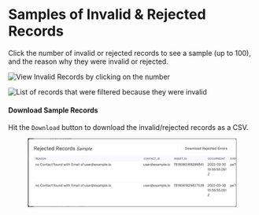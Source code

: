 # Samples of Invalid & Rejected Records

Click the number of invalid or rejected records to see a sample (up to 100), and the reason why they were invalid or rejected.

![View Invalid Records by clicking on the number](../../../.gitbook/assets/screely-1645080511587.png)

![List of records that were filtered because they were invalid](../../../.gitbook/assets/screely-1645080472339.png)

#### Download Sample Records

Hit the `Download` button to download the invalid/rejected records as a CSV.

<figure><img src="../../../.gitbook/assets/image (44).png" alt=""><figcaption></figcaption></figure>
